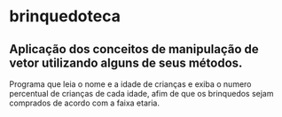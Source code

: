 # brinquedoteca
## Aplicação dos conceitos de manipulação de vetor utilizando alguns de seus métodos.
Programa que leia o nome e a idade de crianças e exiba o numero percentual de crianças de cada idade,
afim de que os brinquedos sejam comprados de acordo com a faixa etaria.
